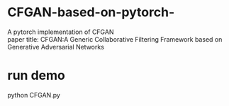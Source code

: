 # CFGAN-based-on-pytorch-  
A pytorch implementation of CFGAN  
paper title: CFGAN:A Generic Collaborative Filtering Framework based on Generative Adversarial Networks  

# run demo
python CFGAN.py


